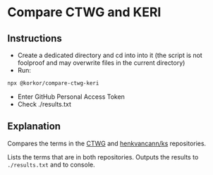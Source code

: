 # Compare CTWG and KERI

## Instructions

- Create a dedicated directory and cd into into it (the script is not foolproof and may overwrite files in the current directory)
- Run:

```bash
npx @korkor/compare-ctwg-keri
```

- Enter GitHub Personal Access Token
- Check ./results.txt

## Explanation

Compares the terms in the [CTWG](https://github.com/trustoverip/ctwg-main-glossary/tree/main/spec/terms-definitions) and [henkvancann/ks](https://github.com/henkvancann/ks/tree/main/spec/spec_terms_directory) repositories.

Lists the terms that are in both repositories. Outputs the results to `./results.txt` and to console.